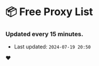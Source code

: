 # :package: Free Proxy List
### Updated every 15 minutes.

- Last updated: `2024-07-19 20:50`

:heart:

